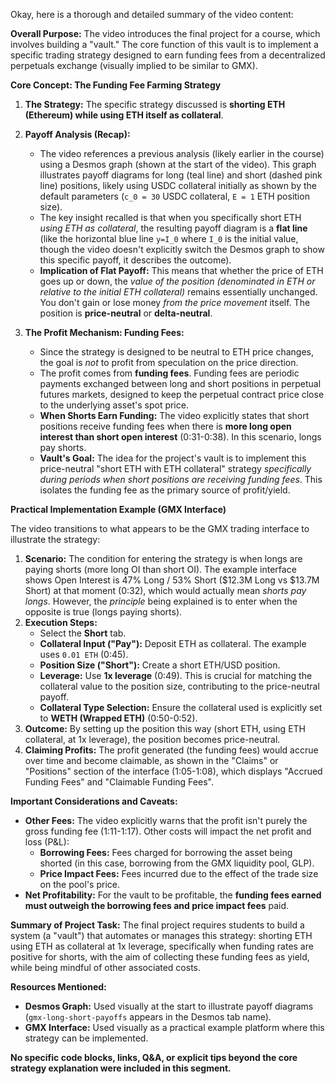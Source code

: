 Okay, here is a thorough and detailed summary of the video content:

**Overall Purpose:**
The video introduces the final project for a course, which involves building a "vault." The core function of this vault is to implement a specific trading strategy designed to earn funding fees from a decentralized perpetuals exchange (visually implied to be similar to GMX).

**Core Concept: The Funding Fee Farming Strategy**

1.  **The Strategy:** The specific strategy discussed is **shorting ETH (Ethereum) while using ETH itself as collateral**.
2.  **Payoff Analysis (Recap):**
    *   The video references a previous analysis (likely earlier in the course) using a Desmos graph (shown at the start of the video). This graph illustrates payoff diagrams for long (teal line) and short (dashed pink line) positions, likely using USDC collateral initially as shown by the default parameters (`c_0 = 30` USDC collateral, `E = 1` ETH position size).
    *   The key insight recalled is that when you specifically short ETH *using ETH as collateral*, the resulting payoff diagram is a **flat line** (like the horizontal blue line `y=I_0` where `I_0` is the initial value, though the video doesn't explicitly switch the Desmos graph to show this specific payoff, it describes the outcome).
    *   **Implication of Flat Payoff:** This means that whether the price of ETH goes up or down, the *value of the position (denominated in ETH or relative to the initial ETH collateral)* remains essentially unchanged. You don't gain or lose money *from the price movement* itself. The position is **price-neutral** or **delta-neutral**.

3.  **The Profit Mechanism: Funding Fees:**
    *   Since the strategy is designed to be neutral to ETH price changes, the goal is *not* to profit from speculation on the price direction.
    *   The profit comes from **funding fees**. Funding fees are periodic payments exchanged between long and short positions in perpetual futures markets, designed to keep the perpetual contract price close to the underlying asset's spot price.
    *   **When Shorts Earn Funding:** The video explicitly states that short positions receive funding fees when there is **more long open interest than short open interest** (0:31-0:38). In this scenario, longs pay shorts.
    *   **Vault's Goal:** The idea for the project's vault is to implement this price-neutral "short ETH with ETH collateral" strategy *specifically during periods when short positions are receiving funding fees*. This isolates the funding fee as the primary source of profit/yield.

**Practical Implementation Example (GMX Interface)**

The video transitions to what appears to be the GMX trading interface to illustrate the strategy:

1.  **Scenario:** The condition for entering the strategy is when longs are paying shorts (more long OI than short OI). The example interface shows Open Interest is 47% Long / 53% Short ($12.3M Long vs $13.7M Short) at that moment (0:32), which would actually mean *shorts pay longs*. However, the *principle* being explained is to enter when the opposite is true (longs paying shorts).
2.  **Execution Steps:**
    *   Select the **Short** tab.
    *   **Collateral Input ("Pay"):** Deposit ETH as collateral. The example uses `0.01 ETH` (0:45).
    *   **Position Size ("Short"):** Create a short ETH/USD position.
    *   **Leverage:** Use **1x leverage** (0:49). This is crucial for matching the collateral value to the position size, contributing to the price-neutral payoff.
    *   **Collateral Type Selection:** Ensure the collateral used is explicitly set to **WETH (Wrapped ETH)** (0:50-0:52).
3.  **Outcome:** By setting up the position this way (short ETH, using ETH collateral, at 1x leverage), the position becomes price-neutral.
4.  **Claiming Profits:** The profit generated (the funding fees) would accrue over time and become claimable, as shown in the "Claims" or "Positions" section of the interface (1:05-1:08), which displays "Accrued Funding Fees" and "Claimable Funding Fees".

**Important Considerations and Caveats:**

*   **Other Fees:** The video explicitly warns that the profit isn't purely the gross funding fee (1:11-1:17). Other costs will impact the net profit and loss (P&L):
    *   **Borrowing Fees:** Fees charged for borrowing the asset being shorted (in this case, borrowing from the GMX liquidity pool, GLP).
    *   **Price Impact Fees:** Fees incurred due to the effect of the trade size on the pool's price.
*   **Net Profitability:** For the vault to be profitable, the **funding fees earned must outweigh the borrowing fees and price impact fees** paid.

**Summary of Project Task:**
The final project requires students to build a system (a "vault") that automates or manages this strategy: shorting ETH using ETH as collateral at 1x leverage, specifically when funding rates are positive for shorts, with the aim of collecting these funding fees as yield, while being mindful of other associated costs.

**Resources Mentioned:**
*   **Desmos Graph:** Used visually at the start to illustrate payoff diagrams (`gmx-long-short-payoffs` appears in the Desmos tab name).
*   **GMX Interface:** Used visually as a practical example platform where this strategy can be implemented.

**No specific code blocks, links, Q&A, or explicit tips beyond the core strategy explanation were included in this segment.**